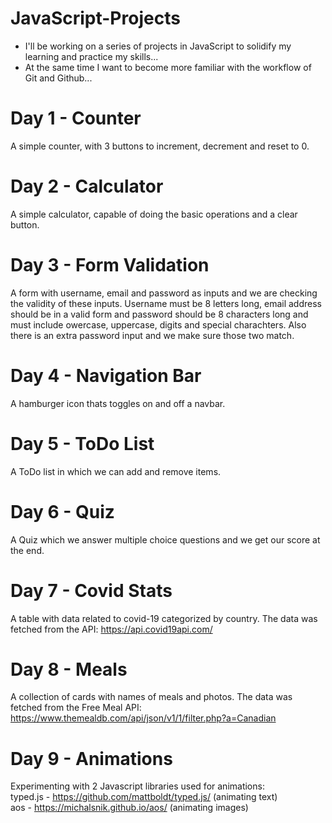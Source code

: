 # JavaScript-Projects

* I'll be working on a series of projects in JavaScript to solidify my learning and practice my skills...
* At the same time I want to become more familiar with the workflow of Git and Github...

# Day 1 - Counter
A simple counter, with 3 buttons to increment, decrement and reset to 0. 

# Day 2 - Calculator
A simple calculator, capable of doing the basic operations and a clear button.

# Day 3 - Form Validation
A form with username, email and password as inputs and we are checking the validity of these inputs.
Username must be 8 letters long, email address should be in a valid form and password should be 8 characters long and must include owercase, uppercase, digits and special charachters. Also there is an extra password input and we make sure those two match.

# Day 4 - Navigation Bar
A hamburger icon thats toggles on and off a navbar.

# Day 5 - ToDo List
A ToDo list in which we can add and remove items.

# Day 6 - Quiz
A Quiz which we answer multiple choice questions and we get our score at the end.

# Day 7 - Covid Stats
A table with data related to covid-19 categorized by country. The data was fetched from the API:
https://api.covid19api.com/

# Day 8 - Meals
A collection of cards with names of meals and photos. The data was fetched from the Free Meal API: 
https://www.themealdb.com/api/json/v1/1/filter.php?a=Canadian

# Day 9 - Animations
Experimenting with 2 Javascript libraries used for animations:\
typed.js - https://github.com/mattboldt/typed.js/ (animating text)\
aos - https://michalsnik.github.io/aos/ (animating images)

